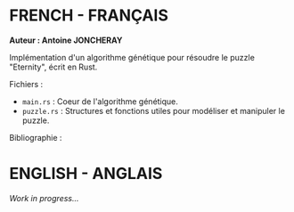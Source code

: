 # FRENCH - FRANÇAIS

**Auteur : Antoine JONCHERAY**

Implémentation d'un algorithme génétique pour résoudre le puzzle "Eternity", écrit en Rust.

Fichiers : 
- `main.rs` : Coeur de l'algorithme génétique.
- `puzzle.rs` : Structures et fonctions utiles pour modéliser et manipuler le puzzle.

Bibliographie : 


# ENGLISH - ANGLAIS

*Work in progress...*